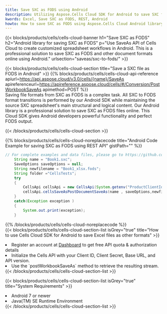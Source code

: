 ```yaml
---
title: Save SXC as FODS using Android 
description: Utilizing Aspose.Cells Cloud SDK for Android to save SXC format file as FODS format file. 
kwords: Excel, Save SXC as FODS, REST, Android
howto: How to save SXC as FODS using Aspose.Cells Cloud Android library.
---
```



{{< blocks/products/cells/cells-cloud-banner h1="Save SXC as FODS" h2="Android library for saving SXC as FODS" p="Use SaveAs API of Cells Cloud to create customized spreadsheet workflows in Android. This is a professional solution to save SXC as FODS and other document formats online using Android." urlsection="saveas/sxc-to-fods/" >}}

{{< blocks/products/cells/cells-cloud-section  title="Save a SXC file as FODS in Android" >}}
{{% blocks/products/cells/cells-cloud-api-reference  apiurl=https://api.aspose.cloud/v3.0/cells/{name}/SaveAs  apireferenceurl=https://apireference.aspose.cloud/cells/#/Conversion/PostWorkbookSaveAs  apimethod=POST %}}
<br/>
Saving file formats from SXC as FODS is a complex task. All SXC to FODS format transitions is performed by our Android SDK while maintaining the source SXC spreadsheet's main structural and logical content. Our Android library is a professional solution to save SXC as FODS files online. This Cloud SDK gives Android developers powerful functionality and perfect FODS output.

{{< /blocks/products/cells/cells-cloud-section >}}

{{% blocks/products/cells/cells-cloud-noreplacecode title="Android Code Example for saving SXC as FODS using REST API" gistPath="" %}}
  
```java
// For complete examples and data files, please go to https://github.com/aspose-cells-cloud/aspose-cells-cloud-android/
    String name = "Book1.sxc";
    SaveOptions saveOptions = null;
    String newfilename = "Book1_xlsx.fods";
    String folder ="CellsTests";
    try
    {
        CellsApi cellsApi = new CellsApi(System.getenv("ProductClientId"), System.getenv("ProductClientSecret"));
        cellsApi.cellsSaveAsPostDocumentSaveAs(name , saveOptions,newfilename,false,false,folder,null,null,null,true);                       
    }
    catch(Exception exception )
    {
        System.out.print(exception);
    }
```
  
{{% /blocks/products/cells/cells-cloud-noreplacecode  %}}
<br/>
{{< blocks/products/cells/cells-cloud-section-list isGrey="true"  title="How to use Cells Cloud SDK for Android to save Excel files as other formats" >}}
<li>Register an account at <a href="https://dashboard.aspose.cloud/">Dashboard</a> to get free API quota & authorization details</li>
<li>Initialize the Cells API with your Client ID, Client Secret, Base URL, and API version.</li>
<li>Use the `postWorkbookSaveAs` method to retrieve the resulting stream.</li>
{{< /blocks/products/cells/cells-cloud-section-list >}}

{{< blocks/products/cells/cells-cloud-section-list isGrey="true"  title="System Requirements" >}}
<li>Android 7 or newer</li>
<li>Java(TM) SE Runtime Environment</li>
{{< /blocks/products/cells/cells-cloud-section-list >}}
